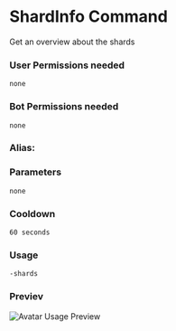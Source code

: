 # ShardInfo Command
Get an overview about the shards

### User Permissions needed
`none`
### Bot Permissions needed
`none`

### Alias:
> <Badge text="sinfo" type="shard" vertical="middle"/>
> <Badge text="sinfo" type="shards" vertical="middle"/>
> <Badge text="serverinfo" type="shardinfo" vertical="middle"/>

### Parameters
`none`

### Cooldown
`60 seconds`

### Usage
`-shards` 

### Previev

![Avatar Usage Preview](https://cdn.discordapp.com/attachments/469576672128139275/547051031146659850/unknown.png)